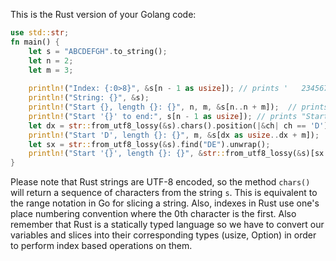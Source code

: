 This is the Rust version of your Golang code:

```rust
use std::str;
fn main() {
    let s = "ABCDEFGH".to_string();
    let n = 2;
    let m = 3;
  
    println!("Index: {:0>8}", &s[n - 1 as usize]); // prints '   2345678'
    println!("String: {}", &s);
    println!("Start {}, length {}: {}", n, m, &s[n..n + m]);  // prints "Start 2, length 3: ABCDEFGH"
    println!("Start '{}' to end:", s[n - 1 as usize]); // prints "Start 2 to end:", s[:len(&s) - 1])
    let dx = str::from_utf8_lossy(&s).chars().position(|&ch| ch == 'D').unwrap();
    println!("Start 'D', length {}: {}", m, &s[dx as usize..dx + m]);  // prints "Start D, length 3: DEF"
    let sx = str::from_utf8_lossy(&s).find("DE").unwrap();
    println!("Start '{}', length {}: {}", &str::from_utf8_lossy(&s)[sx as usize..sx + m]);  // prints "Start DE, length 3: DEF"
}
```
Please note that Rust strings are UTF-8 encoded, so the method `chars()` will return a sequence of characters from the string `s`. This is equivalent to the range notation in Go for slicing a string. Also, indexes in Rust use one's place numbering convention where the 0th character is the first.
Also remember that Rust is a statically typed language so we have to convert our variables and slices into their corresponding types (usize, Option) in order to perform index based operations on them.
